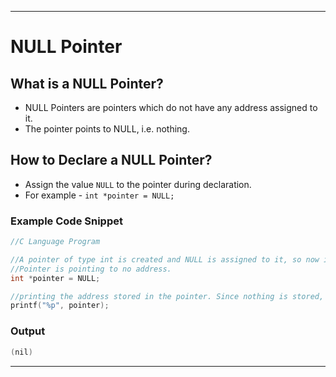 <hr>

# NULL Pointer

## What is a NULL Pointer?
* NULL Pointers are pointers which do not have any address assigned to it.   
* The pointer points to NULL, i.e. nothing.

## How to Declare a NULL Pointer?
* Assign the value `NULL` to the pointer during declaration. 
* For example - `int *pointer = NULL;`

### Example Code Snippet
```C
//C Language Program

//A pointer of type int is created and NULL is assigned to it, so now it is a NULL Pointer
//Pointer is pointing to no address.
int *pointer = NULL;

//printing the address stored in the pointer. Since nothing is stored, the output will be (nil)
printf("%p", pointer);
```
### Output
```C
(nil)  
```

<hr>
